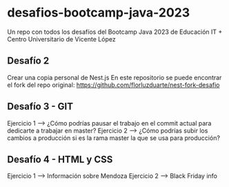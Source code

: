 # desafios-bootcamp-java-2023

Un repo con todos los desafíos del Bootcamp Java 2023 de Educación IT + Centro Universitario de Vicente López

## Desafío 2

Crear una copia personal de Nest.js
En este repositorio se puede encontrar el fork del repo original: https://github.com/florluzduarte/nest-fork-desafio

## Desafío 3 - GIT

Ejercicio 1 --> ¿Cómo podrías pausar el trabajo en el commit actual para dedicarte a trabajar en master?
Ejercicio 2 --> ¿Cómo podrías subir los cambios a producción si es la rama master la que se usa para producción?

## Desafío 4 - HTML y CSS

Ejercicio 1 --> Información sobre Mendoza
Ejercicio 2 --> Black Friday info
